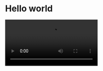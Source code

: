 # Hello world

![Watch the video](https://github.com/candrews6/candrews6.github.io/raw/refs/heads/master/12392244_1080_1920_25fps.mp4)

